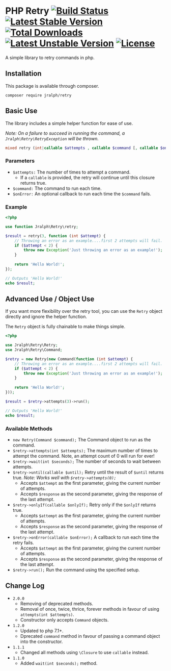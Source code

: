 # PHP Retry [![Build Status](https://travis-ci.org/jralph/retry.svg)](https://travis-ci.org/jralph/retry) [![Latest Stable Version](https://poser.pugx.org/jralph/retry/v/stable)](https://packagist.org/packages/jralph/retry) [![Total Downloads](https://poser.pugx.org/jralph/retry/downloads.svg)](https://packagist.org/packages/jralph/retry) [![Latest Unstable Version](https://poser.pugx.org/jralph/retry/v/unstable.svg)](https://packagist.org/packages/jralph/retry) [![License](https://poser.pugx.org/jralph/retry/license.svg)](https://packagist.org/packages/jralph/retry)

A simple library to retry commands in php.


## Installation

This package is available through composer.

    composer require jralph/retry
   
## Basic Use

The library includes a simple helper function for ease of use.

*Note: On a failure to succeed in running the command, a `Jralph\Retry\RetryException` will be thrown.*

```php
mixed retry (int|callable $attempts , callable $command [, callable $onError = null])
```

### Parameters

- `$attempts:` The number of times to attempt a command.
    - If a `callable` is provided, the retry will continue until this closure returns true.
- `$command:` The command to run each time.
- `$onError:` An optional callback to run each time the `$command` fails.

### Example

```php
<?php

use function Jralph\Retry\retry;

$result = retry(3, function (int $attempt) {
    // Throwing an error as an example....first 2 attempts will fail.
    if ($attempt < 2) {
        throw new Exception('Just throwing an error as an example!');
    }
    
    return 'Hello World!';
});

// Outputs 'Hello World!'
echo $result;
```

## Advanced Use / Object Use

If you want more flexibility over the retry tool, you can use the `Retry` object directly and ignore the helper function.

The `Retry` object is fully chainable to make things simple.

```php
<?php

use Jralph\Retry\Retry;
use Jralph\Retry\Command;

$retry = new Retry(new Command(function (int $attempt) {
    // Throwing an error as an example....first 2 attempts will fail.
    if ($attempt < 2) {
        throw new Exception('Just throwing an error as an example!');
    }
    
    return 'Hello World!';
}));

$result = $retry->attempts(3)->run();

// Outputs 'Hello World!'
echo $result;
```

### Available Methods

- `new Retry(Command $command);` The Command object to run as the command.
- `$retry->attempts(int $attempts);` The maximum number of times to attempt the command. Note, an attempt count of 0 will run for ever!
- `$retry->wait(int $seconds);` The number of seconds to wait between attempts.
- `$retry->until(callable $until);` Retry until the result of `$until` returns true. *Note: Works well with `$retry->attempts(0);`*
    - Accepts `$attempt` as the first parameter, giving the current number of attempts.
    - Accepts `$response` as the second parameter, giving the response of the last attempt.
- `$retry->onlyIf(callable $onlyIf);` Retry only if the `$onlyIf` returns true.
    - Accepts `$attempt` as the first parameter, giving the current number of attempts.
    - Accepts `$response` as the second parameter, giving the response of the last attempt.
- `$retry->onError(callable $onError);` A callback to run each time the retry fails.
    - Accepts `$attempt` as the first parameter, giving the current number of attempts.
    - Accepts `$response` as the second parameter, giving the response of the last attempt.
- `$retry->run();` Run the command using the specified setup.

## Change Log

- `2.0.0`
  - Removing of deprecated methods.
  - Removal of once, twice, thrice, forever methods in favour of using `attempts(int $attempts)`.
  - Constructor only accepts `Command` objects.
- `1.2.0` 
  - Updated to php 7.1+.
  - Dprecated `command` method in favour of passing a command object into the constructor.
- `1.1.1`
  - Changed all methods using `\Closure` to use `callable` instead.
- `1.1.0`
  - Added `wait(int $seconds);` method.
